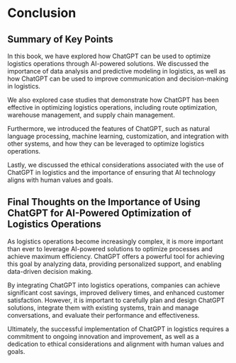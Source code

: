 Conclusion
==========

Summary of Key Points
---------------------

In this book, we have explored how ChatGPT can be used to optimize logistics operations through AI-powered solutions. We discussed the importance of data analysis and predictive modeling in logistics, as well as how ChatGPT can be used to improve communication and decision-making in logistics.

We also explored case studies that demonstrate how ChatGPT has been effective in optimizing logistics operations, including route optimization, warehouse management, and supply chain management.

Furthermore, we introduced the features of ChatGPT, such as natural language processing, machine learning, customization, and integration with other systems, and how they can be leveraged to optimize logistics operations.

Lastly, we discussed the ethical considerations associated with the use of ChatGPT in logistics and the importance of ensuring that AI technology aligns with human values and goals.

Final Thoughts on the Importance of Using ChatGPT for AI-Powered Optimization of Logistics Operations
-----------------------------------------------------------------------------------------------------

As logistics operations become increasingly complex, it is more important than ever to leverage AI-powered solutions to optimize processes and achieve maximum efficiency. ChatGPT offers a powerful tool for achieving this goal by analyzing data, providing personalized support, and enabling data-driven decision making.

By integrating ChatGPT into logistics operations, companies can achieve significant cost savings, improved delivery times, and enhanced customer satisfaction. However, it is important to carefully plan and design ChatGPT solutions, integrate them with existing systems, train and manage conversations, and evaluate their performance and effectiveness.

Ultimately, the successful implementation of ChatGPT in logistics requires a commitment to ongoing innovation and improvement, as well as a dedication to ethical considerations and alignment with human values and goals.
